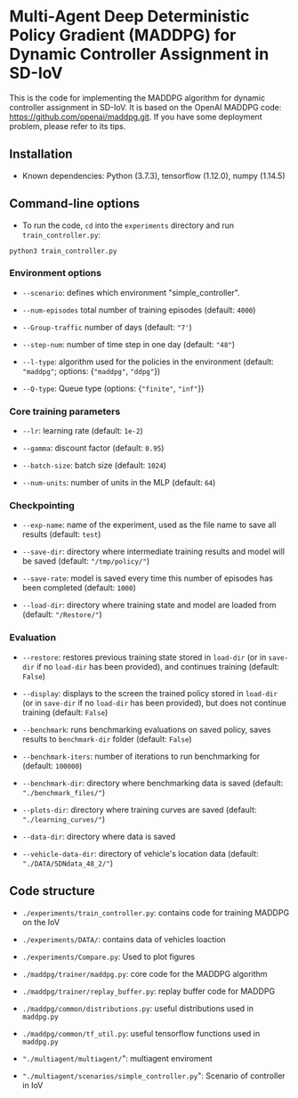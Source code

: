 
# Multi-Agent Deep Deterministic Policy Gradient (MADDPG) for Dynamic Controller Assignment in SD-IoV


This is the code for implementing the MADDPG algorithm for dynamic controller assignment in SD-IoV.
It is based on the OpenAI MADDPG code: https://github.com/openai/maddpg.git.
If you have some deployment problem, please refer to its tips.

## Installation

- Known dependencies: Python (3.7.3), tensorflow (1.12.0), numpy (1.14.5)


## Command-line options

- To run the code, `cd` into the `experiments` directory and run `train_controller.py`:

``python3 train_controller.py``


### Environment options

- `--scenario`: defines which environment "simple_controller".

- `--num-episodes` total number of training episodes (default: `4000`)

- `--Group-traffic` number of days (default: `"7'`)

- `--step-num`: number of time step in one day (default: `"48"`)

- `--l-type`: algorithm used for the policies in the environment (default: `"maddpg"`; options: {`"maddpg"`, `"ddpg"`})

- `--Q-type`: Queue type (options: {`"finite"`, `"inf"`})


### Core training parameters

- `--lr`: learning rate (default: `1e-2`)

- `--gamma`: discount factor (default: `0.95`)

- `--batch-size`: batch size (default: `1024`)

- `--num-units`: number of units in the MLP (default: `64`)

### Checkpointing

- `--exp-name`: name of the experiment, used as the file name to save all results (default: `test`)

- `--save-dir`: directory where intermediate training results and model will be saved (default: `"/tmp/policy/"`)

- `--save-rate`: model is saved every time this number of episodes has been completed (default: `1000`)

- `--load-dir`: directory where training state and model are loaded from (default: `"/Restore/"`)

### Evaluation

- `--restore`: restores previous training state stored in `load-dir` (or in `save-dir` if no `load-dir`
has been provided), and continues training (default: `False`)

- `--display`: displays to the screen the trained policy stored in `load-dir` (or in `save-dir` if no `load-dir`
has been provided), but does not continue training (default: `False`)

- `--benchmark`: runs benchmarking evaluations on saved policy, saves results to `benchmark-dir` folder (default: `False`)

- `--benchmark-iters`: number of iterations to run benchmarking for (default: `100000`)

- `--benchmark-dir`: directory where benchmarking data is saved (default: `"./benchmark_files/"`)

- `--plots-dir`: directory where training curves are saved (default: `"./learning_curves/"`)

- `--data-dir`: directory where data is saved

- `--vehicle-data-dir`: directory of vehicle's location data (default: `"./DATA/SDNdata_48_2/"`)

## Code structure

- `./experiments/train_controller.py`: contains code for training MADDPG on the IoV

- `./experiments/DATA/`: contains data of vehicles loaction

- `./experiments/Compare.py`: Used to plot figures

- `./maddpg/trainer/maddpg.py`: core code for the MADDPG algorithm

- `./maddpg/trainer/replay_buffer.py`: replay buffer code for MADDPG

- `./maddpg/common/distributions.py`: useful distributions used in `maddpg.py`

- `./maddpg/common/tf_util.py`: useful tensorflow functions used in `maddpg.py`

- `"./multiagent/multiagent/`": multiagent enviroment

- `"./multiagent/scenarios/simple_controller.py`": Scenario of controller in IoV
